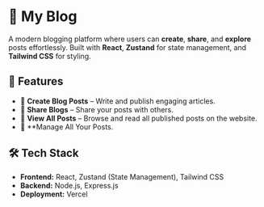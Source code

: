 # 🚀 My Blog  

A modern blogging platform where users can **create**, **share**, and **explore** posts effortlessly. Built with **React**, **Zustand** for state management, and **Tailwind CSS** for styling.  

## 🌟 Features  
- 📝 **Create Blog Posts** – Write and publish engaging articles.  
- 🔄 **Share Blogs** – Share your posts with others.  
- 📜 **View All Posts** – Browse and read all published posts on the website. 
- 🔄 **Manage All Your Posts.

## 🛠️ Tech Stack  
- **Frontend:** React, Zustand (State Management), Tailwind CSS  
- **Backend:** Node.js, Express.js  
- **Deployment:** Vercel

